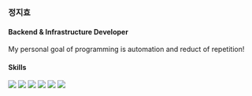 ### 정지효

#### Backend & Infrastructure Developer 
My personal goal of programming is automation and reduct of repetition!

#### Skills
<img src="https://img.shields.io/badge/JAVA-007396?style=for-the-badge&logo=Java&logoColor=white">
<img src="https://img.shields.io/badge/Spring-6DB33F?style=for-the-badge&logo=Spring&logoColor=white">
<img src="https://img.shields.io/badge/JavaScript-F7DF1E?style=for-the-badge&logo=JavaScript&logoColor=white">
<img src="https://img.shields.io/badge/Blazor-512BD4?style=for-the-badge&logo=Blazor&logoColor=white">
<img src="https://img.shields.io/badge/C Sharp-239120?style=for-the-badge&logo=C sharp&logoColor=white">
<img src="https://img.shields.io/badge/React-61DAFB?style=for-the-badge&logo=React&logoColor=white">

